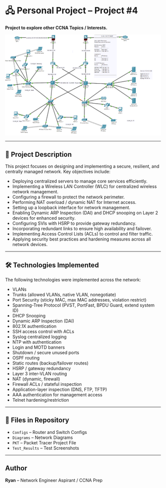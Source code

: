 # 🖧 Personal Project – Project #4
**Project to explore other CCNA Topics / Interests.**  


![Network Topology](Diagrams/Network_Topology.png)

---

## 📝 Project Description
This project focuses on designing and implementing a secure, resilient, and centrally managed network. Key objectives include:

- Deploying centralized servers to manage core services efficiently.  
- Implementing a Wireless LAN Controller (WLC) for centralized wireless network management.  
- Configuring a firewall to protect the network perimeter.  
- Performing NAT overload / dynamic NAT for Internet access.  
- Setting up a loopback interface for network management.  
- Enabling Dynamic ARP Inspection (DAI) and DHCP snooping on Layer 2 devices for enhanced security.  
- Configuring SVIs with HSRP to provide gateway redundancy.  
- Incorporating redundant links to ensure high availability and failover.  
- Implementing Access Control Lists (ACLs) to control and filter traffic.  
- Applying security best practices and hardening measures across all network devices.


---

## 🛠️ Technologies Implemented
The following technologies were implemented across the network:

- VLANs  
- Trunks (allowed VLANs, native VLAN, nonegotiate)  
- Port Security (sticky MAC, max MAC addresses, violation restrict)  
- Spanning-Tree Protocol (PVST, PortFast, BPDU Guard, extend system ID)  
- DHCP Snooping  
- Dynamic ARP Inspection (DAI)  
- 802.1X authentication  
- SSH access control with ACLs  
- Syslog centralized logging  
- NTP with authentication  
- Login and MOTD banners  
- Shutdown / secure unused ports  
- OSPF routing  
- Static routes (backup/failover routes)  
- HSRP / gateway redundancy  
- Layer 3 inter-VLAN routing  
- NAT (dynamic, firewall)  
- Firewall ACLs / stateful inspection  
- Application-layer inspection (DNS, FTP, TFTP)  
- AAA authentication for management access  
- Telnet hardening/restriction

---

## 📁 Files in Repository
- `Configs` – Router and Switch Configs  
- `Diagrams` – Network Diagrams  
- `PKT` – Packet Tracer Project File  
- `Test_Results` – Test Screenshots  

---

## Author
**Ryan** – Network Engineer Aspirant / CCNA Prep 
